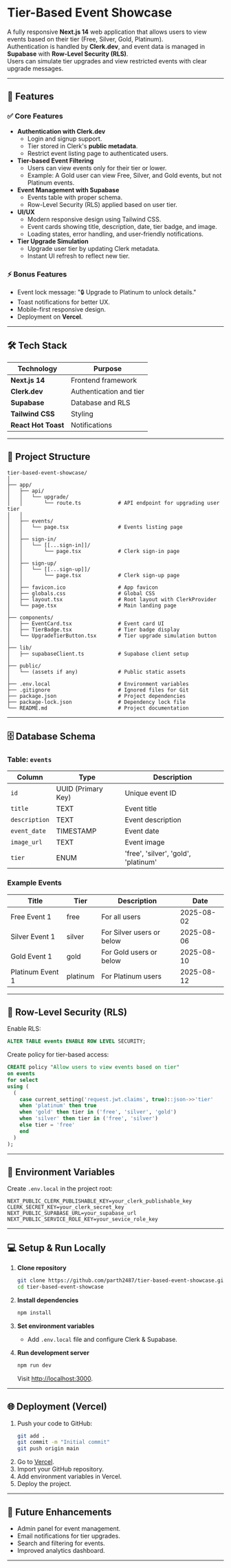 # Tier-Based Event Showcase

A fully responsive **Next.js 14** web application that allows users to view events based on their tier (Free, Silver, Gold, Platinum).  
Authentication is handled by **Clerk.dev**, and event data is managed in **Supabase** with **Row-Level Security (RLS)**.  
Users can simulate tier upgrades and view restricted events with clear upgrade messages.

---

## 📌 Features

### ✅ Core Features

- **Authentication with Clerk.dev**
  - Login and signup support.
  - Tier stored in Clerk's **public metadata**.
  - Restrict event listing page to authenticated users.
- **Tier-based Event Filtering**
  - Users can view events only for their tier or lower.
  - Example: A Gold user can view Free, Silver, and Gold events, but not Platinum events.
- **Event Management with Supabase**
  - Events table with proper schema.
  - Row-Level Security (RLS) applied based on user tier.
- **UI/UX**
  - Modern responsive design using Tailwind CSS.
  - Event cards showing title, description, date, tier badge, and image.
  - Loading states, error handling, and user-friendly notifications.
- **Tier Upgrade Simulation**
  - Upgrade user tier by updating Clerk metadata.
  - Instant UI refresh to reflect new tier.

### ⚡ Bonus Features

- Event lock message: "🔒 Upgrade to Platinum to unlock details."
- Toast notifications for better UX.
- Mobile-first responsive design.
- Deployment on **Vercel**.

---

## 🛠 Tech Stack

| Technology          | Purpose                 |
| ------------------- | ----------------------- |
| **Next.js 14**      | Frontend framework      |
| **Clerk.dev**       | Authentication and tier |
| **Supabase**        | Database and RLS        |
| **Tailwind CSS**    | Styling                 |
| **React Hot Toast** | Notifications           |

---

## 📂 Project Structure

```
tier-based-event-showcase/
│
├── app/
│   ├── api/
│   │   └── upgrade/
│   │       └── route.ts            # API endpoint for upgrading user tier
│   │
│   ├── events/
│   │   └── page.tsx                # Events listing page
│   │
│   ├── sign-in/
│   │   └── [[...sign-in]]/
│   │       └── page.tsx            # Clerk sign-in page
│   │
│   ├── sign-up/
│   │   └── [[...sign-up]]/
│   │       └── page.tsx            # Clerk sign-up page
│   │
│   ├── favicon.ico                 # App favicon
│   ├── globals.css                 # Global CSS
│   ├── layout.tsx                  # Root layout with ClerkProvider
│   └── page.tsx                    # Main landing page
│
├── components/
│   ├── EventCard.tsx               # Event card UI
│   ├── TierBadge.tsx               # Tier badge display
│   └── UpgradeTierButton.tsx       # Tier upgrade simulation button
│
├── lib/
│   ├── supabaseClient.ts           # Supabase client setup
│
├── public/
│   └── (assets if any)             # Public static assets
│
├── .env.local                      # Environment variables
├── .gitignore                      # Ignored files for Git
├── package.json                    # Project dependencies
├── package-lock.json               # Dependency lock file
└── README.md                       # Project documentation
```

---

## 🗄 Database Schema

### Table: `events`

| Column        | Type               | Description                          |
| ------------- | ------------------ | ------------------------------------ |
| `id`          | UUID (Primary Key) | Unique event ID                      |
| `title`       | TEXT               | Event title                          |
| `description` | TEXT               | Event description                    |
| `event_date`  | TIMESTAMP          | Event date                           |
| `image_url`   | TEXT               | Event image                          |
| `tier`        | ENUM               | 'free', 'silver', 'gold', 'platinum' |

### Example Events

| Title            | Tier     | Description               | Date       |
| ---------------- | -------- | ------------------------- | ---------- |
| Free Event 1     | free     | For all users             | 2025-08-02 |
| Silver Event 1   | silver   | For Silver users or below | 2025-08-06 |
| Gold Event 1     | gold     | For Gold users or below   | 2025-08-10 |
| Platinum Event 1 | platinum | For Platinum users        | 2025-08-12 |

---

## 🔐 Row-Level Security (RLS)

Enable RLS:

```sql
ALTER TABLE events ENABLE ROW LEVEL SECURITY;
```

Create policy for tier-based access:

```sql
CREATE policy "Allow users to view events based on tier"
on events
for select
using (
  (
    case current_setting('request.jwt.claims', true)::json->>'tier'
    when 'platinum' then true
    when 'gold' then tier in ('free', 'silver', 'gold')
    when 'silver' then tier in ('free', 'silver')
    else tier = 'free'
    end
  )
);
```

---

## 🔑 Environment Variables

Create `.env.local` in the project root:

```env
NEXT_PUBLIC_CLERK_PUBLISHABLE_KEY=your_clerk_publishable_key
CLERK_SECRET_KEY=your_clerk_secret_key
NEXT_PUBLIC_SUPABASE_URL=your_supabase_url
NEXT_PUBLIC_SERVICE_ROLE_KEY=your_sevice_role_key
```

---

## 💻 Setup & Run Locally

1. **Clone repository**

   ```bash
   git clone https://github.com/parth2487/tier-based-event-showcase.git
   cd tier-based-event-showcase
   ```

2. **Install dependencies**

   ```bash
   npm install
   ```

3. **Set environment variables**

   - Add `.env.local` file and configure Clerk & Supabase.

4. **Run development server**
   ```bash
   npm run dev
   ```
   Visit [http://localhost:3000](http://localhost:3000).

---

## 🌐 Deployment (Vercel)

1. Push your code to GitHub:
   ```bash
   git add .
   git commit -m "Initial commit"
   git push origin main
   ```
2. Go to [Vercel](https://vercel.com).
3. Import your GitHub repository.
4. Add environment variables in Vercel.
5. Deploy the project.

---

## 🚀 Future Enhancements

- Admin panel for event management.
- Email notifications for tier upgrades.
- Search and filtering for events.
- Improved analytics dashboard.

---
